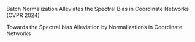 Batch Normalization Alleviates the Spectral Bias in Coordinate Networks (CVPR 2024)

Towards the Spectral bias Alleviation by Normalizations in Coordinate Networks
